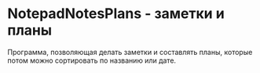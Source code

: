 # NotepadNotesPlans - заметки и планы
Программа, позволяющая делать заметки и составлять планы, которые потом можно сортировать по названию или дате.
